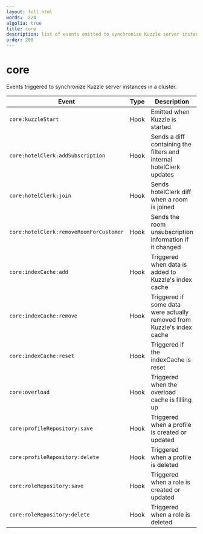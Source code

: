 ```yaml
---
layout: full.html
words:  224
algolia: true
title: core
description: list of events emitted to synchronize Kuzzle server instances in a cluster
order: 200
---
```


# core

Events triggered to synchronize Kuzzle server instances in a cluster.

| Event | Type | Description | Payload |
|-------|------|-------------|---------|
| `core:kuzzleStart` | Hook | Emitted when Kuzzle is started | / |
| `core:hotelClerk:addSubscription` | Hook | Sends a diff containing the filters and internal hotelClerk updates    | Array of `hcR` object |
| `core:hotelClerk:join` | Hook | Sends hotelClerk diff when a room is joined | `hcR` object |
| `core:hotelClerk:removeRoomForCustomer` | Hook | Sends the room unsubscription information if it changed | {connection, roomId} |
| `core:indexCache:add` | Hook | Triggered when data is added to Kuzzle's index cache | {index, collection} |
| `core:indexCache:remove` | Hook | Triggered if some data were actually removed from Kuzzle's index cache | {index, collection} |
| `core:indexCache:reset` | Hook | Triggered if the indexCache is reset | {index} |
| `core:overload` | Hook | Triggered when the overload cache is filling up | Overload percentage. Type: Number |
| `core:profileRepository:save` | Hook | Triggered when a profile is created or updated | {_id, policies} |
| `core:profileRepository:delete` | Hook | Triggered when a profile is deleted | {_id} |
| `core:roleRepository:save` | Hook | Triggered when a role is created or updated | {_id, controllers} |
| `core:roleRepository:delete` | Hook | Triggered when a role is deleted | {_id} |
